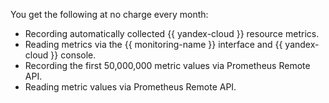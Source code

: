 You get the following at no charge every month:
* Recording automatically collected {{ yandex-cloud }} resource metrics.
* Reading metrics via the {{ monitoring-name }} interface and {{ yandex-cloud }} console.
* Recording the first 50,000,000 metric values via Prometheus Remote API.
* Reading metric values via Prometheus Remote API.
